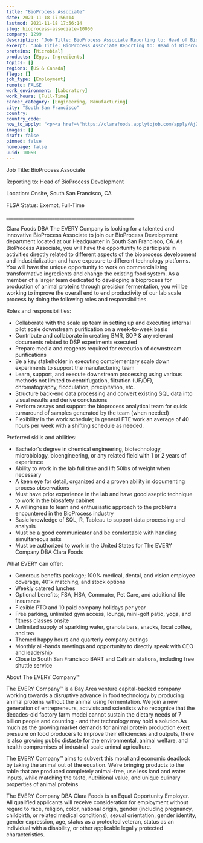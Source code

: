 ```yaml
---
title: "BioProcess Associate"
date: 2021-11-18 17:56:14
lastmod: 2021-11-18 17:56:14
slug: bioprocess-associate-10050
company: 1299
description: "Job Title: BioProcess Associate Reporting to: Head of BioProcess Development Location: Onsite, South San Francisco, CAFLSA Status: Exempt, Full-Time _____________________________________________________"
excerpt: "Job Title: BioProcess Associate Reporting to: Head of BioProcess Development Location: Onsite, South San Francisco, CAFLSA Status: Exempt, Full-Time _____________________________________________________"
proteins: [Microbial]
products: [Eggs, Ingredients]
topics: []
regions: [US & Canada]
flags: []
job_type: [Employment]
remote: FALSE
work_environment: [Laboratory]
work_hours: [Full-Time]
career_category: [Engineering, Manufacturing]
city: "South San Francisco"
country: 
country_code: 
how_to_apply: "<p><a href=\"https://clarafoods.applytojob.com/apply/AjZQHrWNPg/BioProcess-Associate\">https://clarafoods.applytojob.com/apply/AjZQHrWNPg/BioProcess-Associate</a></p>"
images: []
draft: false
pinned: false
homepage: false
uuid: 10050
---
```

<p>Job Title: BioProcess Associate </p>
<p>Reporting to: Head of BioProcess Development </p>
<p>Location: Onsite, South San Francisco, CA</p>
<p>FLSA Status: Exempt, Full-Time </p>
<p>_____________________________________________________</p>
<p>Clara Foods DBA The EVERY Company is looking for a talented and innovative BioProcess Associate to join our BioProcess Development department located at our Headquarter in South San Francisco, CA. As BioProcess Associate, you will have the opportunity to participate in activities directly related to different aspects of the bioprocess development and industrialization and have exposure to different technology platforms. You will have the unique opportunity to work on commercializing transformative ingredients and change the existing food system. As a member of a larger team dedicated to developing a bioprocess for production of animal proteins through precision fermentation, you will be working to improve the overall end to end productivity of our lab scale process by doing the following roles and responsibilities.</p>
<p>Roles and responsibilities:</p>
<ul>
<li>Collaborate with the scale up team in setting up and executing internal pilot scale downstream purification on a week-to-week basis</li>
<li>Contribute and collaborate in creating BMR, SOP & any relevant documents related to DSP experiments executed</li>
<li>Prepare media and reagents required for execution of downstream purifications</li>
<li>Be a key stakeholder in executing complementary scale down experiments to support the manufacturing team</li>
<li>Learn, support, and execute downstream processing using various methods not limited to centrifugation, filtration (UF/DF), chromatography, flocculation, precipitation, etc.</li>
<li>Structure back-end data processing and convert existing SQL data into visual results and derive conclusions</li>
<li>Perform assays and support the bioprocess analytical team for quick turnaround of samples generated by the team (when needed)</li>
<li>Flexibility in the work schedule; in general FTE work an average of 40 hours per week with a shifting schedule as needed. </li>
</ul>
<p>Preferred skills and abilities:</p>
<ul>
<li>Bachelor's degree in chemical engineering, biotechnology, microbiology, bioengineering, or any related field with 1 or 2 years of experience</li>
<li>Ability to work in the lab full time and lift 50lbs of weight when necessary</li>
<li>A keen eye for detail, organized and a proven ability in documenting process observations</li>
<li>Must have prior experience in the lab and have good aseptic technique to work in the biosafety cabinet</li>
<li>A willingness to learn and enthusiastic approach to the problems encountered in the BioProcess industry</li>
<li>Basic knowledge of SQL, R, Tableau to support data processing and analysis</li>
<li>Must be a good communicator and be comfortable with handling simultaneous asks</li>
<li>Must be authorized to work in the United States for The EVERY Company DBA Clara Foods</li>
</ul>
<p>What EVERY can offer:</p>
<ul>
<li>Generous benefits package; 100% medical, dental, and vision employee coverage, 401k matching, and stock options</li>
<li>Weekly catered lunches</li>
<li>Optional benefits; FSA, HSA, Commuter, Pet Care, and additional life insurance</li>
<li>Flexible PTO and 10 paid company holidays per year</li>
<li>Free parking, unlimited gym access, lounge, mini-golf patio, yoga, and fitness classes onsite</li>
<li>Unlimited supply of sparkling water, granola bars, snacks, local coffee, and tea</li>
<li>Themed happy hours and quarterly company outings</li>
<li>Monthly all-hands meetings and opportunity to directly speak with CEO and leadership</li>
<li>Close to South San Francisco BART and Caltrain stations, including free shuttle service</li>
</ul>
<p>About The EVERY Company™</p>
<p>The EVERY Company™ is a Bay Area venture capital-backed company working towards a disruptive advance in food technology by producing animal proteins without the animal using fermentation. We join a new generation of entrepreneurs, activists and scientists who recognize that the decades-old factory farm model cannot sustain the dietary needs of 7 billion people and counting - and that technology may hold a solution.As much as the growing market demands for animal protein production exert pressure on food producers to improve their efficiencies and outputs, there is also growing public distaste for the environmental, animal welfare, and health compromises of industrial-scale animal agriculture.</p>
<p>The EVERY Company™ aims to subvert this moral and economic deadlock by taking the animal out of the equation. We’re bringing products to the table that are produced completely animal-free, use less land and water inputs, while matching the taste, nutritional value, and unique culinary properties of animal proteins</p>
<p>The EVERY Company DBA Clara Foods is an Equal Opportunity Employer. All qualified applicants will receive consideration for employment without regard to race, religion, color, national origin, gender (including pregnancy, childbirth, or related medical conditions), sexual orientation, gender identity, gender expression, age, status as a protected veteran, status as an individual with a disability, or other applicable legally protected characteristics.</p>
